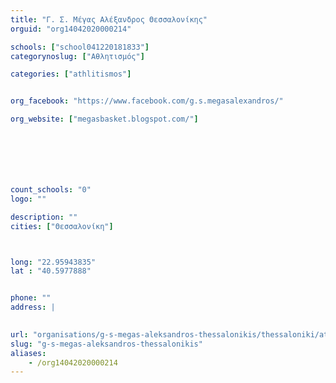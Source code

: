 ```yaml
---
title: "Γ. Σ. Μέγας Αλέξανδρος Θεσσαλονίκης"
orguid: "org14042020000214"

schools: ["school041220181833"]
categorynoslug: ["Αθλητισμός"]

categories: ["athlitismos"]


org_facebook: "https://www.facebook.com/g.s.megasalexandros/"

org_website: ["megasbasket.blogspot.com/"]







count_schools: "0"
logo: ""

description: ""
cities: ["Θεσσαλονίκη"]



long: "22.95943835"
lat : "40.5977888"


phone: ""
address: |
    

url: "organisations/g-s-megas-aleksandros-thessalonikis/thessaloniki/athlitismos"
slug: "g-s-megas-aleksandros-thessalonikis"
aliases:
    - /org14042020000214
---
```




